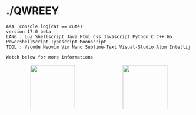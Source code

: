 <div align = left>

# ./QWREEY
```
AKA 'console.log(cat == cute)'
version 17.0 beta
LANG : Lua Shellscript Java Html Css Javascript Python C C++ Go PowershellScript Typescript Moonscript
TOOL : Vscode Neovim Vim Nano Sublime-Text Visual-Studio Atom Intellij

Watch below for more informations
```

<div align = center>
<img width=49% height=120px src="https://github-readme-stats.vercel.app/api?username=qwreey75&count_private=true&show_icons=true&theme=radical" />
<img width=49% height=120px src="https://github-readme-stats.vercel.app/api/top-langs/?username=qwreey75&theme=radical&layout=compact" />
<!-- 이미지도 [<img>]() 이렇게 감싸서 링크 넣을 수 있음 -->

